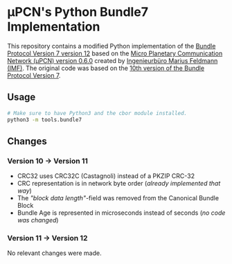 # µPCN's Python Bundle7 Implementation

This repository contains a modified Python implementation of the [Bundle
Protocol Version 7 version 12][dtn-bpbis-12] based on the [Micro Planetary
Communication Network (µPCN) version 0.6.0][upcn] created by [Ingenieurbüro
Marius Feldmann (IMF)][marius-feldmann]. The original code was based on the
[10th version of the Bundle Protocol Version 7][dtn-bpbis-10].


## Usage

```bash
# Make sure to have Python3 and the cbor module installed.
python3 -m tools.bundle7
```


## Changes

### Version 10 → Version 11

- CRC32 uses CRC32C (Castagnoli) instead of a PKZIP CRC-32
- CRC representation is in network byte order (*already implemented that way*)
- The *"block data length"*-field was removed from the Canonical Bundle Block
- Bundle Age is represented in microseconds instead of seconds (*no code was
  changed*)

### Version 11 → Version 12

No relevant changes were made.


[dtn-bpbis-10]: https://tools.ietf.org/html/draft-ietf-dtn-bpbis-10
[dtn-bpbis-12]: https://tools.ietf.org/html/draft-ietf-dtn-bpbis-12
[upcn]: https://upcn.eu/
[marius-feldmann]: http://www.marius-feldmann.de/
